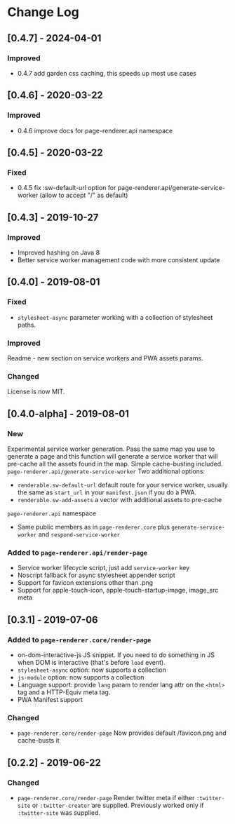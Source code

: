 # Change Log

## [0.4.7] - 2024-04-01
### Improved
- 0.4.7 add garden css caching, this speeds up most use cases 


## [0.4.6] - 2020-03-22
### Improved
- 0.4.6 improve docs for page-renderer.api namespace

## [0.4.5] - 2020-03-22
### Fixed
- 0.4.5 fix :sw-default-url option for page-renderer.api/generate-service-worker
  (allow to accept "/" as default)

## [0.4.3] - 2019-10-27
### Improved
- Improved hashing on Java 8
- Better service worker management code with more consistent update


## [0.4.0] - 2019-08-01
### Fixed
- `stylesheet-async` parameter working with a collection of stylesheet paths.
### Improved
Readme - new section on service workers and PWA assets params.
### Changed
License is now MIT.

## [0.4.0-alpha] - 2019-08-01

### New
Experimental service worker generation. Pass the same map you use
to generate a page and this function will generate a service worker
that will pre-cache all the assets found in the map.
Simple cache-busting included.
`page-renderer.api/generate-service-worker`
Two additional options:
- `renderable.sw-default-url` default route for your service worker, usually
  the same as `start_url` in your `manifest.json` if you do a PWA.
- `renderable.sw-add-assets` a vector with additional assets to pre-cache

`page-renderer.api` namespace
- Same public members as in `page-renderer.core` plus `generate-service-worker` 
  and `respond-service-worker`

### Added to `page-renderer.api/render-page`
- Service worker lifecycle script, just add `service-worker` key
- Noscript fallback for async stylesheet appender script
- Support for favicon extensions other than .png
- Support for apple-touch-icon, apple-touch-startup-image, image_src meta



## [0.3.1] - 2019-07-06

### Added to `page-renderer.core/render-page`
- on-dom-interactive-js JS snippet. If you need to do something in JS
  when DOM is interactive (that's before `load` event).
- `stylesheet-async` option: now supports a collection
- `js-module` option: now supports a collection
- Language support: provide `lang` param to render lang attr on the
  `<html>` tag and a HTTP-Equiv meta tag.
- PWA Manifest support

### Changed
- `page-renderer.core/render-page`
  Now provides default /favicon.png and cache-busts it



## [0.2.2] - 2019-06-22
### Changed
- `page-renderer.core/render-page`
  Render twitter meta if either `:twitter-site` or `:twitter-creator` are supplied.
  Previously worked only if `:twitter-site` was supplied.
